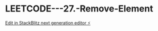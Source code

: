 # LEETCODE---27.-Remove-Element

[Edit in StackBlitz next generation editor ⚡️](https://stackblitz.com/~/github.com/sspinit88/LEETCODE---27.-Remove-Element)